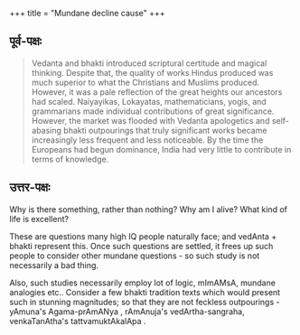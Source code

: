 +++
title = "Mundane decline cause"
+++

## पूर्व-पक्षः
> Vedanta and bhakti introduced scriptural certitude and magical thinking. Despite that, the quality of works Hindus produced was much superior to what the Christians and Muslims produced. However, it was a pale reflection of the great heights our ancestors had scaled. Naiyayikas, Lokayatas, mathematicians, yogis, and grammarians made individual contributions of great significance. However, the market was flooded with Vedanta apologetics and self-abasing bhakti outpourings that truly significant works became increasingly less frequent and less noticeable. By the time the Europeans had begun dominance, India had very little to contribute in terms of knowledge. 

## उत्तर-पक्षः
Why is there something, rather than nothing? Why am I alive? What kind of life is excellent?

These are questions many high IQ people naturally face; and vedAnta + bhakti represent this. Once such questions are settled, it frees up such people to consider other mundane questions - so such study is not necessarily a bad thing. 

Also, such studies necessarily employ lot of logic, mImAMsA, mundane analogies etc.. Consider a few bhakti tradition texts which would present such in stunning magnitudes; so that they are not feckless outpourings - yAmuna's Agama-prAmANya , rAmAnuja's vedArtha-sangraha, venkaTanAtha's tattvamuktAkalApa .
